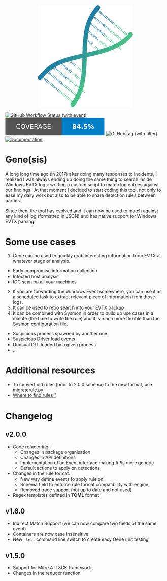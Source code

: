 <div align="center"><img src="assets/logo.svg" width="300"/></div>

[![GitHub Workflow Status (with event)](https://img.shields.io/github/actions/workflow/status/0xrawsec/gene/go.yml?style=for-the-badge)](https://github.com/0xrawsec/gene/actions/workflows/go.yml)
![coverage](https://raw.githubusercontent.com/0xrawsec/gene/coverage/.github/badge.svg)
![GitHub tag (with filter)](https://img.shields.io/github/v/tag/0xrawsec/gene?style=for-the-badge&label=version&color=orange)
[![Documentation](https://img.shields.io/badge/docs-latest-blue.svg?style=for-the-badge&logo=docsdotrs)][doc-link]

[doc-link]: https://rawsec.lu/doc/gene/2.0/

# Gene(sis)

A long long time ago (in 2017) after doing many responses to incidents, I realized 
I was always ending up doing the same thing to search inside Windows EVTX logs: 
writting a custom script to match log entries against our findings ! At that moment I
decided to start coding this tool, not only to ease my daily work but also to be able
to share detection rules between parties.

Since then, the tool has evolved and it can now be used to match against
any kind of log (formatted in JSON) and has native support for Windows EVTX parsing.

# Some use cases

  1. Gene can be used to quickly grab interesting information from EVTX at whatever
  stage of analysis.
   * Early compromise information collection
   * Infected host analysis
   * IOC scan on all your machines
  2. If you are forwarding the Windows Event somewhere, you can use it as a
  scheduled task to extract relevant piece of information from those logs.
  3. It can be used to retro search into your EVTX backup
  4. It can be combined with Sysmon in order to build up use cases in a minute
  (the time to write the rule) and it is much more flexible than the Sysmon
  configuration file.
   * Suspicious process spawned by another one
   * Suspicious Driver load events
   * Unusual DLL loaded by a given process
   * ...

# Additional resources
 * To convert old rules (prior to 2.0.0 schema) to the new format, use [migraterule.py](./scripts/migraterule.py)
 * [Where to find rules ?](https://github.com/0xrawsec/gene-rules)

# Changelog

## v2.0.0
  * Code refactoring:
    * Changes in package organisation
    * Changes in API definitions
    * Implementation of an Event interface making APIs more generic
    * Default actions to apply on detections
  * Changes in the rule format:
    * New way define events to apply rule on
    * Schema field to enforce rule format compatibility with engine
    * Removed trace support (not up to date and not used)
  * Regex templates defined in **TOML** format

## v1.6.0
  * Indirect Match Support (we can now compare two fields of the same event)
  * Containers are now case insensitive
  * New `-test` command line switch to create easy Gene unit testing

## v1.5.0
  * Support for Mitre ATT&CK framework
  * Changes in the reducer function
